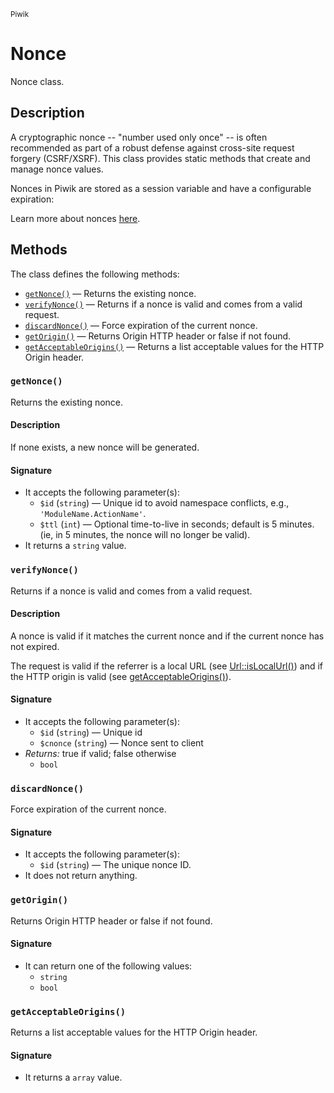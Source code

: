 <small>Piwik</small>

Nonce
=====

Nonce class.

Description
-----------

A cryptographic nonce -- "number used only once" -- is often recommended as
part of a robust defense against cross-site request forgery (CSRF/XSRF). This
class provides static methods that create and manage nonce values.

Nonces in Piwik are stored as a session variable and have a configurable expiration:

Learn more about nonces [here](http://en.wikipedia.org/wiki/Cryptographic_nonce).

Methods
-------

The class defines the following methods:

- [`getNonce()`](#getnonce) &mdash; Returns the existing nonce.
- [`verifyNonce()`](#verifynonce) &mdash; Returns if a nonce is valid and comes from a valid request.
- [`discardNonce()`](#discardnonce) &mdash; Force expiration of the current nonce.
- [`getOrigin()`](#getorigin) &mdash; Returns Origin HTTP header or false if not found.
- [`getAcceptableOrigins()`](#getacceptableorigins) &mdash; Returns a list acceptable values for the HTTP Origin header.

<a name="getnonce" id="getnonce"></a>
<a name="getNonce" id="getNonce"></a>
### `getNonce()`

Returns the existing nonce.

#### Description

If none exists, a new nonce will be generated.

#### Signature

- It accepts the following parameter(s):
    - `$id` (`string`) &mdash; Unique id to avoid namespace conflicts, e.g., `'ModuleName.ActionName'`.
    - `$ttl` (`int`) &mdash; Optional time-to-live in seconds; default is 5 minutes. (ie, in 5 minutes, the nonce will no longer be valid).
- It returns a `string` value.

<a name="verifynonce" id="verifynonce"></a>
<a name="verifyNonce" id="verifyNonce"></a>
### `verifyNonce()`

Returns if a nonce is valid and comes from a valid request.

#### Description

A nonce is valid if it matches the current nonce and if the current nonce
has not expired.

The request is valid if the referrer is a local URL (see [Url::isLocalUrl()](/api-reference/Piwik/Url#islocalurl))
and if the HTTP origin is valid (see [getAcceptableOrigins()](/api-reference/Piwik/Nonce#getacceptableorigins)).

#### Signature

- It accepts the following parameter(s):
    - `$id` (`string`) &mdash; Unique id
    - `$cnonce` (`string`) &mdash; Nonce sent to client
- _Returns:_ true if valid; false otherwise
    - `bool`

<a name="discardnonce" id="discardnonce"></a>
<a name="discardNonce" id="discardNonce"></a>
### `discardNonce()`

Force expiration of the current nonce.

#### Signature

- It accepts the following parameter(s):
    - `$id` (`string`) &mdash; The unique nonce ID.
- It does not return anything.

<a name="getorigin" id="getorigin"></a>
<a name="getOrigin" id="getOrigin"></a>
### `getOrigin()`

Returns Origin HTTP header or false if not found.

#### Signature

- It can return one of the following values:
    - `string`
    - `bool`

<a name="getacceptableorigins" id="getacceptableorigins"></a>
<a name="getAcceptableOrigins" id="getAcceptableOrigins"></a>
### `getAcceptableOrigins()`

Returns a list acceptable values for the HTTP Origin header.

#### Signature

- It returns a `array` value.

